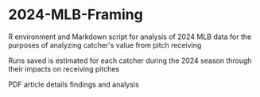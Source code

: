 # 2024-MLB-Framing
R environment and Markdown script for analysis of 2024 MLB data for the purposes of analyzing catcher's value from pitch receiving

Runs saved is estimated for each catcher during the 2024 season through their impacts on receiving pitches

PDF article details findings and analysis
